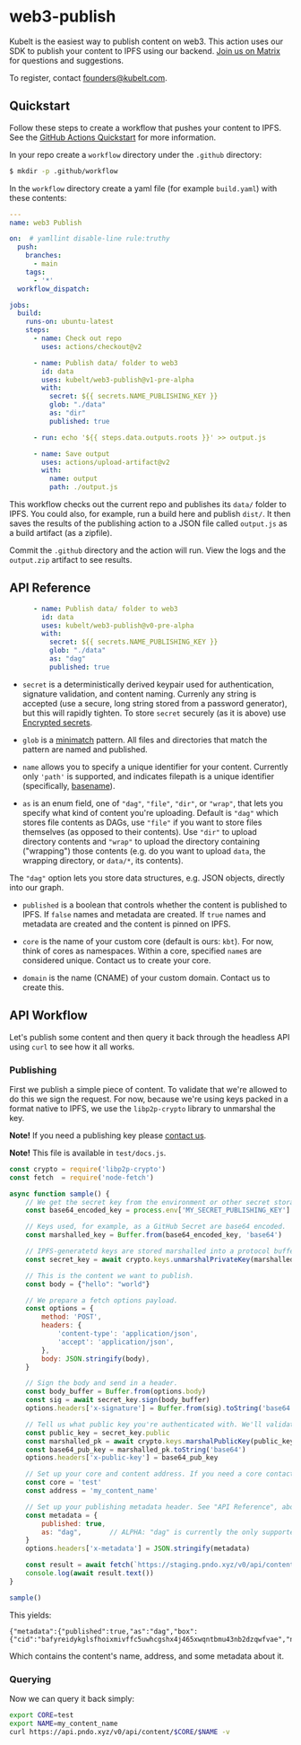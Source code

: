 # web3-publish

Kubelt is the easiest way to publish content on web3. This action uses our SDK
to publish your content to IPFS using our backend. [Join us on Matrix](https://matrix.to/#/#lobby:matrix.kubelt.com) for questions and suggestions.

To register, contact [founders@kubelt.com](mailto:founders@kubelt.com).

## Quickstart

Follow these steps to create a workflow that pushes your content to IPFS. See 
the [GitHub Actions Quickstart](https://docs.github.com/en/actions/quickstart)
for more information.

In your repo create a `workflow` directory under the `.github` directory:

```bash
$ mkdir -p .github/workflow
```

In the `workflow` directory create a yaml file (for example `build.yaml`) with
these contents:

```yaml
---
name: web3 Publish

on:  # yamllint disable-line rule:truthy
  push:
    branches:
      - main
    tags:
      - '*'
  workflow_dispatch:

jobs:
  build:
    runs-on: ubuntu-latest
    steps:
      - name: Check out repo
        uses: actions/checkout@v2

      - name: Publish data/ folder to web3
        id: data
        uses: kubelt/web3-publish@v1-pre-alpha
        with:
          secret: ${{ secrets.NAME_PUBLISHING_KEY }}
          glob: "./data"
          as: "dir"
          published: true

      - run: echo '${{ steps.data.outputs.roots }}' >> output.js

      - name: Save output
        uses: actions/upload-artifact@v2
        with:
          name: output
          path: ./output.js
```

This workflow checks out the current repo and publishes its `data/` folder to
IPFS. You could also, for example, run a build here and publish `dist/`. It then
saves the results of the publishing action to a JSON file called `output.js` as
a build artifact (as a zipfile).

Commit the `.github` directory and the action will run. View the logs and the 
`output.zip` artifact to see results.

## API Reference

```yaml
      - name: Publish data/ folder to web3
        id: data
        uses: kubelt/web3-publish@v0-pre-alpha
        with:
          secret: ${{ secrets.NAME_PUBLISHING_KEY }}
          glob: "./data"
          as: "dag"
          published: true
```

- `secret` is a deterministically derived keypair used for authentication,
signature validation, and content naming. Currenly any string is accepted (use a
secure, long string stored from a password generator), but this will rapidly
tighten. To store `secret` securely (as it is above) use [Encrypted secrets](https://docs.github.com/en/actions/security-guides/encrypted-secrets).

- `glob` is a [minimatch](https://github.com/isaacs/minimatch) pattern. All
files and directories that match the pattern are named and published.

- `name` allows you to specify a unique identifier for your content. Currently
only `'path'` is supported, and indicates filepath is a unique identifier (specifically,
[basename](https://nodejs.org/api/path.html#pathbasenamepath-ext)).

- `as` is an enum field, one of `"dag"`, `"file"`, `"dir"`, or `"wrap"`, that lets you
specify what kind of content you're uploading. Default is `"dag"` which stores file
contents as DAGs, use `"file"` if you want to store files themselves (as opposed
to their contents). Use `"dir"` to upload directory contents and `"wrap"` to
upload the directory containing ("wrapping") those contents (e.g. do you want to
upload `data`, the wrapping directory, or `data/*`, its contents).

The `"dag"` option lets you store data structures, e.g. JSON objects, directly
into our graph.

- `published` is a boolean that controls whether the content is published to
IPFS. If `false` names and metadata are created. If `true` names and metadata
are created and the content is pinned on IPFS.

- `core` is the name of your custom core (default is ours: `kbt`). For now, think
of cores as namespaces. Within a core, specified `name`s are considered unique.
Contact us to create your core.

- `domain` is the name (CNAME) of your custom domain. Contact us to create this.

## API Workflow

Let's publish some content and then query it back through the headless API using
`curl` to see how it all works.

### Publishing

First we publish a simple piece of content. To validate that we're allowed to do
this we sign the request. For now, because we're using keys packed in a format
native to IPFS, we use the `libp2p-crypto` library to unmarshal the key.

**Note!** If you need a publishing key please [contact us](mailto:alex@kubelt.com).

**Note!** This file is available in `test/docs.js`.

```javascript
const crypto = require('libp2p-crypto')
const fetch  = require('node-fetch')

async function sample() {
    // We get the secret key from the environment or other secret storage.
    const base64_encoded_key = process.env['MY_SECRET_PUBLISHING_KEY']

    // Keys used, for example, as a GitHub Secret are base64 encoded.
    const marshalled_key = Buffer.from(base64_encoded_key, 'base64')

    // IPFS-generatetd keys are stored marshalled into a protocol buffer.
    const secret_key = await crypto.keys.unmarshalPrivateKey(marshalled_key)

    // This is the content we want to publish.
    const body = {"hello": "world"}

    // We prepare a fetch options payload.
    const options = {
        method: 'POST',
        headers: {
            'content-type': 'application/json',
            'accept': 'application/json',
        },
        body: JSON.stringify(body),
    }

    // Sign the body and send in a header.
    const body_buffer = Buffer.from(options.body)
    const sig = await secret_key.sign(body_buffer)
    options.headers['x-signature'] = Buffer.from(sig).toString('base64')

    // Tell us what public key you're authenticated with. We'll validate this on our end.
    const public_key = secret_key.public
    const marshalled_pk = await crypto.keys.marshalPublicKey(public_key)
    const base64_pub_key = marshalled_pk.toString('base64')
    options.headers['x-public-key'] = base64_pub_key

    // Set up your core and content address. If you need a core contact alex@kubelt.com.
    const core = 'test'
    const address = 'my_content_name'

    // Set up your publishing metadata header. See "API Reference", above, for values.
    const metadata = {
        published: true,
        as: "dag",       // ALPHA: "dag" is currently the only supported value.
    }
    options.headers['x-metadata'] = JSON.stringify(metadata)

    const result = await fetch(`https://staging.pndo.xyz/v0/api/content/${core}/${address}`, options)
    console.log(await result.text())
}

sample()
```

This yields:

```
{"metadata":{"published":true,"as":"dag","box":{"cid":"bafyreidykglsfhoixmivffc5uwhcgshx4j465xwqntbmu43nb2dzqwfvae","name":"/test/my_content_name"}}}
```

Which contains the content's name, address, and some metadata about it.

### Querying

Now we can query it back simply:

```bash
export CORE=test
export NAME=my_content_name
curl https://api.pndo.xyz/v0/api/content/$CORE/$NAME -v
```
